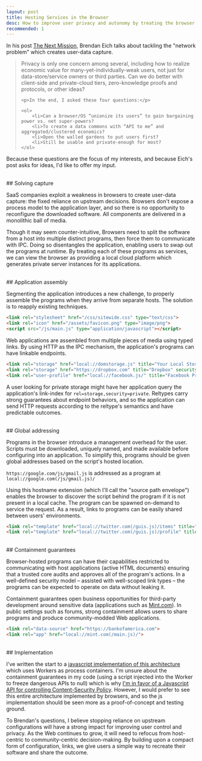 ```yaml
---
layout: post
title: Hosting Services in the Browser
desc: How to improve user privacy and autonomy by treating the browser as a local cloud platform.
recommended: 1
---
```


In his post [The Next Mission](https://brendaneich.com/2014/04/the-next-mission/), Brendan Eich talks about tackling the "network problem" which creates user-data capture.

<blockquote>
	<p>Privacy is only one concern among several, including how to realize economic value for many-yet-individually-weak users, not just for data-store/service owners or third parties. Can we do better with client-side and private-cloud tiers, zero-knowledge proofs and protocols, or other ideas?</p>

	<p>In the end, I asked these four questions:</p>

	<ol>
		<li>Can a browser/OS “unionize its users” to gain bargaining power vs. net super-powers?
		<li>To create a data commons with “API to me” and aggregated/clustered economics?
		<li>Open the walled gardens to put users first?
		<li>Still be usable and private-enough for most?
	</ol>
</blockquote>

Because these questions are the focus of my interests, and because Eich's post asks for ideas, I'd like to offer my input.

<br>
## Solving capture

SaaS companies exploit a weakness in browsers to create user-data capture: the fixed reliance on upstream decisions. Browsers don't expose a process model to the application layer, and so there is no opportunity to reconfigure the downloaded software. All components are delivered in a monolithic ball of media.

Though it may seem counter-intuitive, Browsers need to split the software from a host into multiple distinct programs, then force them to communicate with IPC. Doing so disentangles the application, enabling users to swap out the programs at runtime. By treating each of these programs as services, we can view the browser as providing a local cloud platform which generates private server instances for its applications.


<br>
## Application assembly

Segmenting the application introduces a new challenge, to properly assemble the programs when they arrive from separate hosts. The solution is to reapply existing techniques.

```html
<link rel="stylesheet" href="/css/sitewide.css" type="text/css">
<link rel="icon" href="/assets/favicon.png" type="image/png">
<script src="/js/main.js" type="application/javascript"></script>
```

Web applications are assembled from multiple pieces of media using typed links. By using HTTP as the IPC mechanism, the application's programs can have linkable endpoints.

```html
<link rel="storage" href="local://domstorage.js" title="Your Local Storage" security="private">
<link rel="storage" href="https://dropbox.com" title="Dropbox" security="semi-private">
<link rel="user-profile" href="local://facebook.js/" title="Facebook Profile Program">
```

A user looking for private storage might have her application query the application's link-index for `rel=storage,security=private`. Reltypes carry strong guarantees about endpoint behaviors, and so the application can send HTTP requests according to the reltype's semantics and have predictable outcomes.

<br>
## Global addressing

Programs in the browser introduce a management overhead for the user. Scripts must be downloaded, uniquely named, and made available before configuring into an application. To simplify this, programs should be given global addresses based on the script's hosted location.

`https://google.com/js/gmail.js` is addressed as a program at `local://google.com(/js/gmail.js)/`

Using this hostname extension (which I'll call the "source path envelope") enables the browser to discover the script behind the program if it is not present in a local cache. The program can be spawned on-demand to service the request. As a result, links to programs can be easily shared between users' environments.

```html
<link rel="template" href="local://twitter.com(/guis.js)/items" title="Twitter Feed GUI">
<link rel="template" href="local://twitter.com(/guis.js)/profile" title="Twitter Profile GUI">
```

<br>
## Containment guarantees

Browser-hosted programs can have their capabilities restricted to communicating with host applications (active HTML documents) ensuring that a trusted core audits and approves all of the program's actions. In a well-defined security model &ndash; assisted with well-scoped link types &ndash; the programs can be expected to operate on data without leaking it.

Containment guarantees open business opportunities for third-party development around sensitive data (applications such as [Mint.com](https://www.mint.com/)). In public settings such as forums, strong containment allows users to share programs and produce community-modded&nbsp;Web&nbsp;applications.

```html
<link rel="data-source" href="https://bankofamerica.com">
<link rel="app" href="local://mint.com(/main.js)/">
```

<br>
## Implementation

I've written the start to a <a href="http://httplocal.com">javascript implementation of this architecture</a> which uses Workers as process containers. I'm unsure about the containment guarantees in my code (using a script injected into the Worker to freeze dangerous APIs to null) which is why <a href="/2014/03/24/js-api-proposal-for-csp.html">I'm in favor of a Javascript API for controlling Content-Security Policy</a>. However, I would prefer to see this entire architecture implemented by browsers, and so the js implementation should be seen more as a proof-of-concept and testing ground.

To Brendan's questions, I believe stopping reliance on upstream configurations will have a strong impact for improving user control and privacy. As the Web continues to grow, it will need to refocus from host-centric to community-centric decision-making. By building upon a compact form of configuration, links, we give users a simple way to recreate their software and share the outcome.

<br>